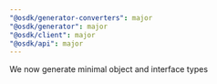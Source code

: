 ```yaml
---
"@osdk/generator-converters": major
"@osdk/generator": major
"@osdk/client": major
"@osdk/api": major
---
```


We now generate minimal object and interface types
